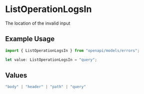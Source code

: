 # ListOperationLogsIn

The location of the invalid input

## Example Usage

```typescript
import { ListOperationLogsIn } from "openapi/models/errors";

let value: ListOperationLogsIn = "query";
```

## Values

```typescript
"body" | "header" | "path" | "query"
```